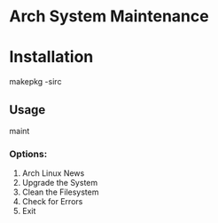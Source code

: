# Arch System Maintenance

# Installation
makepkg -sirc

## Usage
maint

### Options:
1. Arch Linux News
2. Upgrade the System
3. Clean the Filesystem
4. Check for Errors
5. Exit